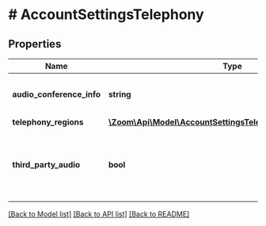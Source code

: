 # # AccountSettingsTelephony

## Properties

Name | Type | Description | Notes
------------ | ------------- | ------------- | -------------
**audio_conference_info** | **string** | Third party audio conference info. | [optional]
**telephony_regions** | [**\Zoom\Api\Model\AccountSettingsTelephonyTelephonyRegions**](AccountSettingsTelephonyTelephonyRegions.md) |  | [optional]
**third_party_audio** | **bool** | Users can join the meeting using the existing third party audio configuration. | [optional]

[[Back to Model list]](../../README.md#models) [[Back to API list]](../../README.md#endpoints) [[Back to README]](../../README.md)
